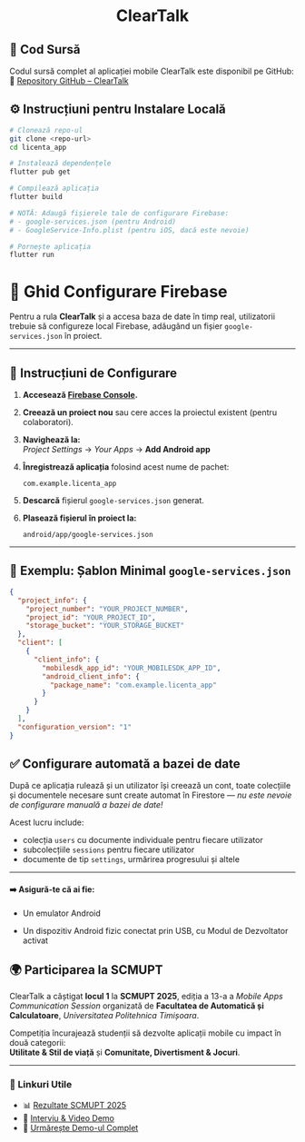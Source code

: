 <h1 align="center">ClearTalk</h1>

## 📂 Cod Sursă

Codul sursă complet al aplicației mobile ClearTalk este disponibil pe GitHub:  
🔗 [Repository GitHub – ClearTalk](https://github.com/BettinaGotiu/licenta_app)

## ⚙️ Instrucțiuni pentru Instalare Locală

```bash
# Clonează repo-ul
git clone <repo-url>
cd licenta_app

# Instalează dependențele
flutter pub get

# Compilează aplicația
flutter build

# NOTĂ: Adaugă fișierele tale de configurare Firebase:
# - google-services.json (pentru Android)
# - GoogleService-Info.plist (pentru iOS, dacă este nevoie)

# Pornește aplicația
flutter run
```
# 🔑 Ghid Configurare Firebase

Pentru a rula **ClearTalk** și a accesa baza de date în timp real, utilizatorii trebuie să configureze local Firebase, adăugând un fișier `google-services.json` în proiect.

---

## 📁 Instrucțiuni de Configurare

1. **Accesează [Firebase Console](https://console.firebase.google.com/).**

2. **Creează un proiect nou** sau cere acces la proiectul existent (pentru colaboratori).

3. **Navighează la:**  
   _Project Settings_ → _Your Apps_ → **Add Android app**

4. **Înregistrează aplicația** folosind acest nume de pachet:
   ```
   com.example.licenta_app
   ```

5. **Descarcă** fișierul `google-services.json` generat.

6. **Plasează fișierul în proiect la:**
   ```
   android/app/google-services.json
   ```

---

## 🧩 Exemplu: Șablon Minimal `google-services.json`

```json
{
  "project_info": {
    "project_number": "YOUR_PROJECT_NUMBER",
    "project_id": "YOUR_PROJECT_ID",
    "storage_bucket": "YOUR_STORAGE_BUCKET"
  },
  "client": [
    {
      "client_info": {
        "mobilesdk_app_id": "YOUR_MOBILESDK_APP_ID",
        "android_client_info": {
          "package_name": "com.example.licenta_app"
        }
      }
    }
  ],
  "configuration_version": "1"
}
```

## ✅ Configurare automată a bazei de date

După ce aplicația rulează și un utilizator își creează un cont, toate colecțiile și documentele necesare sunt create automat în Firestore — _nu este nevoie de configurare manuală a bazei de date!_

Acest lucru include:

- colecția `users` cu documente individuale pentru fiecare utilizator
- subcolecțiile `sessions` pentru fiecare utilizator
- documente de tip `settings`, urmărirea progresului și altele

---

#### ➡️ Asigură-te că ai fie:

- Un emulator Android 

- Un dispozitiv Android fizic conectat prin USB, cu Modul de Dezvoltator activat
  
## 🌍 Participarea la SCMUPT 

ClearTalk a câștigat **locul 1** la **SCMUPT 2025**, ediția a 13-a a *Mobile Apps Communication Session* organizată de **Facultatea de Automatică și Calculatoare**, *Universitatea Politehnica Timișoara*.

Competiția încurajează studenții să dezvolte aplicații mobile cu impact în două categorii:  
**Utilitate & Stil de viață** și **Comunitate, Divertisment & Jocuri**.

---

### 🔗 Linkuri Utile

- 📊 [Rezultate SCMUPT 2025](https://sites.google.com/view/scmupt/home?authuser=0)  
- 🎥 [Interviu & Video Demo](https://www.youtube.com/watch?v=ccrvT67X5Fo)
- 📱 [Urmărește Demo-ul Complet](https://github.com/BettinaGotiu/licenta_app/blob/main/ClearTalk_Demo.mp4)
